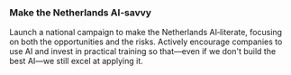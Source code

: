 ### **Make the Netherlands AI‑savvy**

Launch a national campaign to make the Netherlands AI‑literate, focusing on both the opportunities and the risks. Actively encourage companies to use AI and invest in practical training so that—even if we don't build the best AI—we still excel at applying it.
